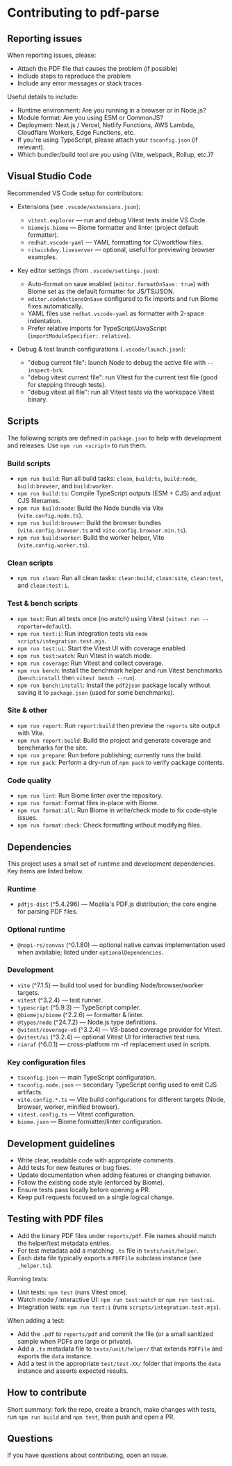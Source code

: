 # Contributing to pdf-parse

## Reporting issues

When reporting issues, please:
- Attach the PDF file that causes the problem (if possible)
- Include steps to reproduce the problem
- Include any error messages or stack traces

Useful details to include:
- Runtime environment: Are you running in a browser or in Node.js?
- Module format: Are you using ESM or CommonJS?
- Deployment: Next.js / Vercel, Netlify Functions, AWS Lambda, Cloudflare Workers, Edge Functions, etc.
- If you're using TypeScript, please attach your `tsconfig.json` (if relevant).
- Which bundler/build tool are you using (Vite, webpack, Rollup, etc.)?

## Visual Studio Code

Recommended VS Code setup for contributors:

- Extensions (see `.vscode/extensions.json`):
	- `vitest.explorer` — run and debug Vitest tests inside VS Code.
	- `biomejs.biome` — Biome formatter and linter (project default formatter).
	- `redhat.vscode-yaml` — YAML formatting for CI/workflow files.
	- `ritwickdey.liveserver` — optional, useful for previewing browser examples.

- Key editor settings (from `.vscode/settings.json`):
	- Auto-format on save enabled (`editor.formatOnSave: true`) with Biome set as the default formatter for JS/TS/JSON.
	- `editor.codeActionsOnSave` configured to fix imports and run Biome fixes automatically.
	- YAML files use `redhat.vscode-yaml` as formatter with 2-space indentation.
	- Prefer relative imports for TypeScript/JavaScript (`importModuleSpecifier: relative`).

- Debug & test launch configurations (`.vscode/launch.json`):
	- "debug current file": launch Node to debug the active file with `--inspect-brk`.
	- "debug vitest current file": run Vitest for the current test file (good for stepping through tests).
	- "debug vitest all file": run all Vitest tests via the workspace Vitest binary.

## Scripts

The following scripts are defined in `package.json` to help with development and releases. Use `npm run <script>` to run them.

### Build scripts
- `npm run build`: Run all build tasks: `clean`, `build:ts`, `build:node`, `build:browser`, and `build:worker`.
- `npm run build:ts`: Compile TypeScript outputs (ESM + CJS) and adjust CJS filenames.
- `npm run build:node`: Build the Node bundle via Vite (`vite.config.node.ts`).
- `npm run build:browser`: Build the browser bundles (`vite.config.browser.ts` and `vite.config.browser.min.ts`).
- `npm run build:worker`: Build the worker helper, Vite (`vite.config.worker.ts`).

### Clean scripts
- `npm run clean`: Run all clean tasks: `clean:build`, `clean:site`, `clean:test`, and `clean:test:i`.

### Test & bench scripts
- `npm test`: Run all tests once (no watch) using Vitest (`vitest run --reporter=default`).
- `npm run test:i`: Run integration tests via `node scripts/integration.test.mjs`.
- `npm run test:ui`: Start the Vitest UI with coverage enabled.
- `npm run test:watch`: Run Vitest in watch mode.
- `npm run coverage`: Run Vitest and collect coverage.
- `npm run bench`: Install the benchmark helper and run Vitest benchmarks (`bench:install` then `vitest bench --run`).
- `npm run bench:install`: Install the `pdf2json` package locally without saving it to `package.json` (used for some benchmarks).

### Site & other
- `npm run report`: Run `report:build` then preview the `reports` site output with Vite.
- `npm run report:build`: Build the project and generate coverage and benchmarks for the site.
- `npm run prepare`: Run before publishing; currently runs the build.
- `npm run pack`: Perform a dry-run of `npm pack` to verify package contents.

### Code quality
- `npm run lint`: Run Biome linter over the repository.
- `npm run format`: Format files in-place with Biome.
- `npm run format:all`: Run Biome in write/check mode to fix code-style issues.
- `npm run format:check`: Check formatting without modifying files.

## Dependencies

This project uses a small set of runtime and development dependencies. Key items are listed below.

### Runtime
- `pdfjs-dist` (^5.4.296) — Mozilla's PDF.js distribution; the core engine for parsing PDF files.

### Optional runtime
- `@napi-rs/canvas` (^0.1.80) — optional native canvas implementation used when available; listed under `optionalDependencies`.

### Development
- `vite` (^7.1.5) — build tool used for bundling Node/browser/worker targets.
- `vitest` (^3.2.4) — test runner.
- `typescript` (^5.9.3) — TypeScript compiler.
- `@biomejs/biome` (^2.2.6) — formatter & linter.
- `@types/node` (^24.7.2) — Node.js type definitions.
- `@vitest/coverage-v8` (^3.2.4) — V8-based coverage provider for Vitest.
- `@vitest/ui` (^3.2.4) — optional Vitest UI for interactive test runs.
- `rimraf` (^6.0.1) — cross-platform rm -rf replacement used in scripts.

### Key configuration files
- `tsconfig.json` — main TypeScript configuration.
- `tsconfig.node.json` — secondary TypeScript config used to emit CJS artifacts.
- `vite.config.*.ts` — Vite build configurations for different targets (Node, browser, worker, minified browser).
- `vitest.config.ts` — Vitest configuration.
- `biome.json` — Biome formatter/linter configuration.

## Development guidelines

- Write clear, readable code with appropriate comments.
- Add tests for new features or bug fixes.
- Update documentation when adding features or changing behavior.
- Follow the existing code style (enforced by Biome).
- Ensure tests pass locally before opening a PR.
- Keep pull requests focused on a single logical change.

## Testing with PDF files

- Add the binary PDF files under `reports/pdf`. File names should match the helper/test metadata entries.
- For test metadata  add a matching `.ts` file in `tests/unit/helper`. 
- Each data file typically exports a `PDFFile` subclass instance (see `_helper.ts`).

Running tests:
- Unit tests: `npm test` (runs Vitest once).
- Watch mode / interactive UI: `npm run test:watch` or `npm run test:ui`.
- Integration tests: `npm run test:i` (runs `scripts/integration.test.mjs`).

When adding a test:
- Add the `.pdf` to `reports/pdf` and commit the file (or a small sanitized sample when PDFs are large or private).
- Add a `.ts` metadata file to `tests/unit/helper/` that extends `PDFFile` and exports the `data` instance.
- Add a test in the appropriate `test/test-XX/` folder that imports the `data` instance and asserts expected results.

## How to contribute

Short summary: fork the repo, create a branch, make changes with tests, run `npm run build` and `npm test`, then push and open a PR. 

## Questions

If you have questions about contributing, open an issue.